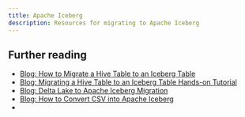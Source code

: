 ```yaml
---
title: Apache Iceberg
description: Resources for migrating to Apache Iceberg
---
```





## Further reading

- [Blog: How to Migrate a Hive Table to an Iceberg Table](https://www.dremio.com/blog/how-to-migrate-a-hive-table-to-an-iceberg-table/)
- [Blog: Migrating a Hive Table to an Iceberg Table Hands-on Tutorial](https://www.dremio.com/blog/migrating-a-hive-table-to-an-iceberg-table-hands-on-tutorial/)
- [Blog: Delta Lake to Apache Iceberg Migration](https://www.dremio.com/blog/3-ways-to-convert-a-delta-lake-table-into-an-apache-iceberg-table/)
- [Blog: How to Convert CSV into Apache Iceberg](https://www.dremio.com/blog/how-to-convert-csv-files-into-an-apache-iceberg-table-with-dremio/)
- []()